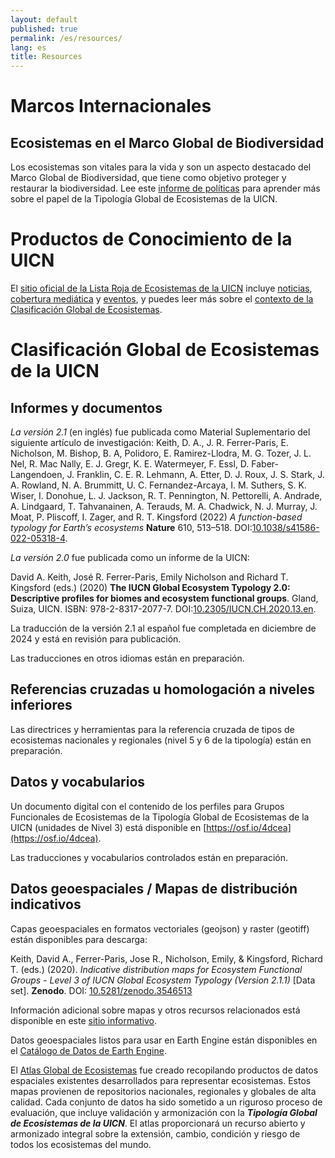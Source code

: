 ```yaml
---
layout: default
published: true
permalink: /es/resources/
lang: es
title: Resources
---
```


# Marcos Internacionales

## Ecosistemas en el Marco Global de Biodiversidad

Los ecosistemas son vitales para la vida y son un aspecto destacado del Marco Global de Biodiversidad, que tiene como objetivo proteger y restaurar la biodiversidad. Lee este [informe de políticas](https://iucn.org/resources/policy-brief/ecosystems-global-biodiversity-framework) para aprender más sobre el papel de la Tipología Global de Ecosistemas de la UICN.

# Productos de Conocimiento de la UICN

El [sitio oficial de la Lista Roja de Ecosistemas de la UICN](https://iucnrle.org/) incluye [noticias](https://iucnrle.org/blog/), [cobertura mediática](https://iucnrle.org/press/media-coverage/) y [eventos](https://iucnrle.org/events/), y puedes leer más sobre el [contexto de la Clasificación Global de Ecosistemas](https://iucnrle.org/global-eco-typo).

# Clasificación Global de Ecosistemas de la UICN

## Informes y documentos
*La versión 2.1* (en inglés) fue publicada como Material 
Suplementario del siguiente artículo de investigación:
Keith, D. A., J. R. Ferrer-Paris, E. Nicholson, M. Bishop, B. A, Polidoro, E. Ramirez-Llodra, M. G. Tozer, J. L. Nel, R. Mac Nally, E. J. Gregr, K. E. Watermeyer, F. Essl, D. Faber-Langendoen, J. Franklin, C. E. R. Lehmann, A. Etter, D. J. Roux, J. S. Stark, J. A. Rowland, N. A. Brummitt, U. C. Fernandez-Arcaya, I. M. Suthers, S. K. Wiser, I. Donohue, L. J. Jackson, R. T. Pennington, N. Pettorelli, A. Andrade, A. Lindgaard, T. Tahvanainen, A. Terauds, M. A. Chadwick, N. J. Murray, J. Moat, P. Pliscoff, I. Zager, and R. T. Kingsford (2022) *A function-based typology for Earth’s ecosystems* **Nature**  610, 513–518. DOI:[10.1038/s41586-022-05318-4](https://doi.org/10.1038/s41586-022-05318-4). 

*La versión 2.0* fue publicada como un informe de la UICN:

David A. Keith, José R. Ferrer-Paris, Emily Nicholson and Richard T. Kingsford (eds.) (2020) **The IUCN Global Ecosystem Typology 2.0: Descriptive profiles for biomes and ecosystem functional groups**.  Gland, Suiza, UICN. ISBN: 978-2-8317-2077-7. DOI:[10.2305/IUCN.CH.2020.13.en](https://doi.org/10.2305/IUCN.CH.2020.13.en).

La traducción de la versión 2.1 al español fue completada en diciembre de 2024 y está en revisión para publicación.

Las traducciones en otros idiomas están en preparación.

## Referencias cruzadas u homologación a niveles inferiores

Las directrices y herramientas para la referencia cruzada de tipos de ecosistemas nacionales y regionales (nivel 5 y 6 de la tipología) están en preparación.

## Datos y vocabularios

Un documento digital con el contenido de los perfiles para Grupos Funcionales de Ecosistemas de la Tipología Global de Ecosistemas de la UICN (unidades de Nivel 3) está disponible en [https://osf.io/4dcea](https://osf.io/4dcea).

Las traducciones y vocabularios controlados están en preparación.

## Datos geoespaciales / Mapas de distribución indicativos

Capas geoespaciales en formatos vectoriales (geojson) y raster (geotiff) están disponibles para descarga:

Keith, David A., Ferrer-Paris, Jose R., Nicholson, Emily, & Kingsford, Richard T. (eds.) (2020). *Indicative distribution maps for Ecosystem Functional Groups - Level 3 of IUCN Global Ecosystem Typology (Version 2.1.1)* [Data set]. **Zenodo**. DOI: [10.5281/zenodo.3546513](http://doi.org/10.5281/zenodo.3546513)

Información adicional sobre mapas y otros recursos relacionados está disponible en este [sitio informativo](https://jrfep.github.io/Ecosystem-profiles-comments/).

Datos geoespaciales listos para usar en Earth Engine están disponibles en el [Catálogo de Datos de Earth Engine](https://developers.google.com/earth-engine/datasets/catalog/IUCN_GlobalEcosystemTypology_current).


El [Atlas Global de Ecosistemas](https://globalecosystemsatlas.org) fue creado recopilando productos de datos espaciales existentes desarrollados para representar ecosistemas. Estos mapas provienen de repositorios nacionales, regionales y globales de alta calidad. Cada conjunto de datos ha sido sometido a un riguroso proceso de evaluación, que incluye validación y armonización con la ***Tipología Global de Ecosistemas de la UICN***. El atlas proporcionará un recurso abierto y armonizado integral sobre la extensión, cambio, condición y riesgo de todos los ecosistemas del mundo.